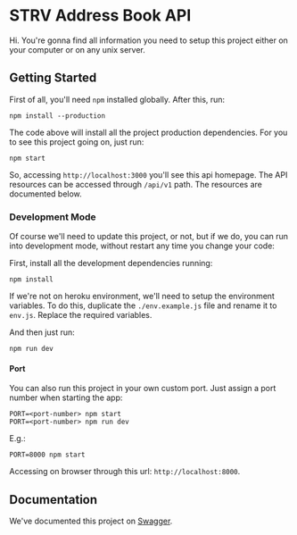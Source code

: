# STRV Address Book API

Hi. You're gonna find all information you need to setup this project either on your computer or on any unix server.

## Getting Started

First of all, you'll need `npm` installed globally. After this, run:

```
npm install --production
```

The code above will install all the project production dependencies. For you to see this project going on, just run:

```
npm start
```

So, accessing `http://localhost:3000` you'll see this api homepage. The API resources can be accessed through `/api/v1` path. The resources are documented below.

### Development Mode

Of course we'll need to update this project, or not, but if we do, you can run into development mode, without restart any time you change your code:

First, install all the development dependencies running:

```
npm install
```

If we're not on heroku environment, we'll need to setup the environment variables. To do this, duplicate the `./env.example.js` file and rename it to `env.js`. Replace the required variables. 

And then just run:

```
npm run dev
```

#### Port

You can also run this project in your own custom port. Just assign a port number when starting the app:

```
PORT=<port-number> npm start
PORT=<port-number> npm run dev
```

E.g.:

```
PORT=8000 npm start
```

Accessing on browser through this url: `http://localhost:8000`.

## Documentation

We've documented this project on [Swagger](https://app.swaggerhub.com/apis/nncl/strv-address-book).
